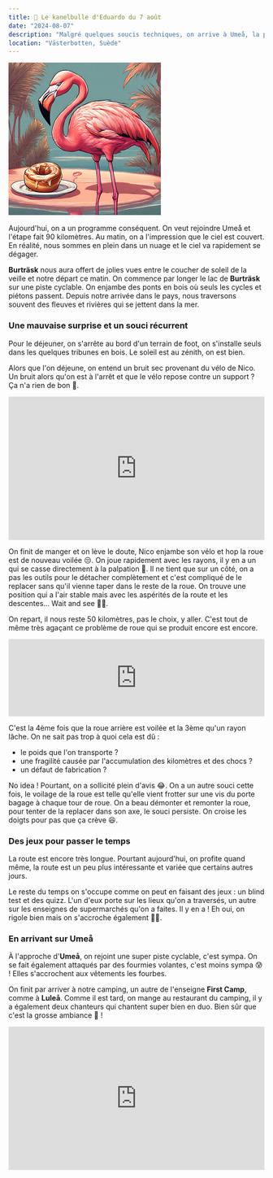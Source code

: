 ```yaml
---
title: 🥮 Le kanelbulle d'Eduardo du 7 août
date: "2024-08-07"
description: "Malgré quelques soucis techniques, on arrive à Umeå, la plus grande ville du Nord de la Suède !"
location: "Västerbotten, Suède"
---
```


![Kanelbullar d'Eduardo](../kanelbullar_eduardo.png)

Aujourd'hui, on a un programme conséquent. On veut rejoindre Umeå et l'étape fait 90 kilomètres. Au matin, on a l'impression que le ciel est couvert. En réalité, nous sommes en plein dans un nuage et le ciel va rapidement se dégager.

**Burträsk** nous aura offert de jolies vues entre le coucher de soleil de la veille et notre départ ce matin. On commence par longer le lac de **Burträsk** sur une piste cyclable. On enjambe des ponts en bois où seuls les cycles et piétons passent. Depuis notre arrivée dans le pays, nous traversons souvent des fleuves et rivières qui se jettent dans la mer.

### Une mauvaise surprise et un souci récurrent

Pour le déjeuner, on s'arrête au bord d'un terrain de foot, on s'installe seuls dans les quelques tribunes en bois. Le soleil est au zénith, on est bien.

Alors que l'on déjeune, on entend un bruit sec provenant du vélo de Nico. Un bruit alors qu'on est à l'arrêt et que le vélo repose contre un support ? Ça n'a rien de bon 🤨.

<div style="width: 100%; height: 0; position: relative; padding-bottom: 56%;"><iframe src="https://giphy.com/embed/4cuyucPeVWbNS" style="top: 0; left: 0; width: 100%; height: 100%; position: absolute; border: 0;" allowfullscreen scrolling="no" allow="encrypted-media;" class="giphy-embed"></iframe></div>

On finit de manger et on lève le doute, Nico enjambe son vélo et hop la roue est de nouveau voilée 😒. On joue rapidement avec les rayons, il y en a un qui se casse directement à la palpation 🫣. Il ne tient que sur un côté, on a pas les outils pour le détacher complètement et c'est compliqué de le replacer sans qu'il vienne taper dans le reste de la roue. On trouve une position qui a l'air stable mais avec les aspérités de la route et les descentes... Wait and see 🙏🏼.

On repart, il nous reste 50 kilomètres, pas le choix, y aller. C'est tout de même très agaçant ce problème de roue qui se produit encore est encore.

<div style="left: 0; width: 100%; height: 152px; position: relative;"><iframe src="https://open.spotify.com/embed/track/23PqxkDoz1hHEKg0PHRZGv?utm_source=oembed" style="top: 0; left: 0; width: 100%; height: 100%; position: absolute; border: 0;" allowfullscreen allow="clipboard-write; encrypted-media; fullscreen; picture-in-picture;"></iframe></div>

C'est la 4ème fois que la roue arrière est voilée et la 3ème qu'un rayon lâche. On ne sait pas trop à quoi cela est dû :

- le poids que l'on transporte ?
- une fragilité causée par l'accumulation des kilomètres et des chocs ?
- un défaut de fabrication ?

No idea ! Pourtant, on a sollicité plein d'avis 😂. On a un autre souci cette fois, le voilage de la roue est telle qu'elle vient frotter sur une vis du porte bagage à chaque tour de roue. On a beau démonter et remonter la roue, pour tenter de la replacer dans son axe, le souci persiste. On croise les doigts pour pas que ça crève 😆.

### Des jeux pour passer le temps

La route est encore très longue. Pourtant aujourd'hui, on profite quand même, la route est un peu plus intéressante et variée que certains autres jours.

Le reste du temps on s'occupe comme on peut en faisant des jeux : un blind test et des quizz. L'un d'eux porte sur les lieux qu'on a traversés, un autre sur les enseignes de supermarchés qu'on a faites. Il y en a ! Eh oui, on rigole bien mais on s'accroche également 👌🏼.

### En arrivant sur Umeå

À l'approche d'**Umeå**, on rejoint une super piste cyclable, c'est sympa. On se fait également attaqués par des fourmies volantes, c'est moins sympa 😰 ! Elles s'accrochent aux vêtements les fourbes.

On finit par arriver à notre camping, un autre de l'enseigne **First Camp**, comme à **Luleå**. Comme il est tard, on mange au restaurant du camping, il y a également deux chanteurs qui chantent super bien en duo. Bien sûr que c'est la grosse ambiance 🤩 !

<div style="width: 100%; height: 0; position: relative; padding-bottom: 56%;"><iframe src="https://giphy.com/embed/jC1zKGLmfVYXDEgUii" style="top: 0; left: 0; width: 100%; height: 100%; position: absolute; border: 0;" allowfullscreen scrolling="no" allow="encrypted-media;" class="giphy-embed"></iframe></div>
